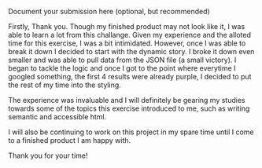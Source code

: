 Document your submission here (optional, but recommended)

Firstly, Thank you. Though my finished product may not look like it, I was able to learn a lot from this challange. Given my experience and the alloted time for this exercise, I was a bit intimidated. However, once I was able to break it down I decided to start with the dynamic story. I broke it down even smaller and was able to pull data from the JSON file (a small victory). I began to tackle the logic and once I got to the point where everytime I googled something, the first 4 results were already purple, I decided to put the rest of my time into the styling. 

The experience was invaluable and I will definitely be gearing my studies towards some of the topics this exercise introduced to me, such as writing semantic and accessible html. 

I will also be continuing to work on this project in my spare time until I come to a finished product I am happy with.

Thank you for your time!
